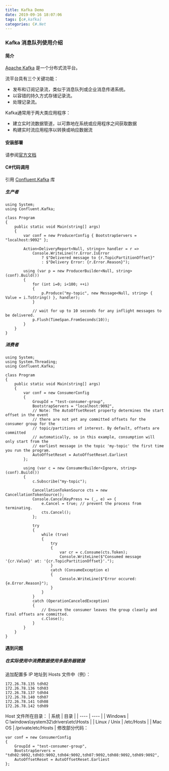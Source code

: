 ```yaml
---
title: Kafka Demo
date: 2019-09-16 18:07:06
tags: [c#,kafka]
categories: C#.Net
---
```

### Kafka 消息队列使用介绍
<!-- more -->
#### 简介
[Apache Kafka](http://kafka.apache.org/) 是一个分布式流平台。

流平台具有三个关键功能：

* 发布和订阅记录流，类似于消息队列或企业消息传递系统。
* 以容错的持久方式存储记录流。
* 处理记录流。

Kafka通常用于两大类应用程序：

* 建立实时流数据管道，以可靠地在系统或应用程序之间获取数据
* 构建实时流应用程序以转换或响应数据流
#### 安装部署
请参阅[官方文档](http://kafka.apache.org/documentation/)
#### C#代码调用
引用 [Confluent.Kafka](https://github.com/confluentinc/confluent-kafka-dotnet) 库
##### 生产者
``` CSharp
using System;
using Confluent.Kafka;

class Program
{
    public static void Main(string[] args)
    {
        var conf = new ProducerConfig { BootstrapServers = "localhost:9092" };

        Action<DeliveryReport<Null, string>> handler = r => 
            Console.WriteLine(!r.Error.IsError
                ? $"Delivered message to {r.TopicPartitionOffset}"
                : $"Delivery Error: {r.Error.Reason}");

        using (var p = new ProducerBuilder<Null, string>(conf).Build())
        {
            for (int i=0; i<100; ++i)
            {
                p.Produce("my-topic", new Message<Null, string> { Value = i.ToString() }, handler);
            }

            // wait for up to 10 seconds for any inflight messages to be delivered.
            p.Flush(TimeSpan.FromSeconds(10));
        }
    }
}
```
##### 消费者
``` CSharp
using System;
using System.Threading;
using Confluent.Kafka;

class Program
{
    public static void Main(string[] args)
    {
        var conf = new ConsumerConfig
        { 
            GroupId = "test-consumer-group",
            BootstrapServers = "localhost:9092",
            // Note: The AutoOffsetReset property determines the start offset in the event
            // there are not yet any committed offsets for the consumer group for the
            // topic/partitions of interest. By default, offsets are committed
            // automatically, so in this example, consumption will only start from the
            // earliest message in the topic 'my-topic' the first time you run the program.
            AutoOffsetReset = AutoOffsetReset.Earliest
        };

        using (var c = new ConsumerBuilder<Ignore, string>(conf).Build())
        {
            c.Subscribe("my-topic");

            CancellationTokenSource cts = new CancellationTokenSource();
            Console.CancelKeyPress += (_, e) => {
                e.Cancel = true; // prevent the process from terminating.
                cts.Cancel();
            };

            try
            {
                while (true)
                {
                    try
                    {
                        var cr = c.Consume(cts.Token);
                        Console.WriteLine($"Consumed message '{cr.Value}' at: '{cr.TopicPartitionOffset}'.");
                    }
                    catch (ConsumeException e)
                    {
                        Console.WriteLine($"Error occured: {e.Error.Reason}");
                    }
                }
            }
            catch (OperationCanceledException)
            {
                // Ensure the consumer leaves the group cleanly and final offsets are committed.
                c.Close();
            }
        }
    }
}
```
#### 遇到问题
##### 在实际使用中消费数据使用多服务器链接
追加配置多 IP 地址到 Hosts 文件中（例）：
```
172.26.78.135 tdh02
172.26.78.136 tdh03
172.26.78.137 tdh04
172.26.78.140 tdh07
172.26.78.141 tdh08
172.26.78.142 tdh09
```
Host 文件所在目录：
| 系统 | 目录 |
| ---- | ---- |
| Windows | C:\windows\system32\drivers\etc\Hosts |
| Linux / Unix | /etc/Hosts |
| Mac OS | /private/etc/Hosts |
修改部分代码：
``` CSharp
var conf = new ConsumerConfig
{ 
    GroupId = "test-consumer-group",
    BootstrapServers = "tdh02:9092,tdh03:9092,tdh04:9092,tdh07:9092,tdh08:9092,tdh09:9092",
    AutoOffsetReset = AutoOffsetReset.Earliest
};
```